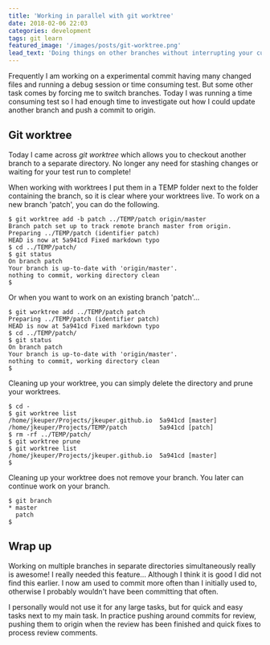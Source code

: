 ```yaml
---
title: 'Working in parallel with git worktree'
date: 2018-02-06 22:03
categories: development
tags: git learn
featured_image: '/images/posts/git-worktree.png'
lead_text: 'Doing things on other branches without interrupting your current work, i.e. switching branches.'
---
```


Frequently I am working on a experimental commit having many changed files
and running a debug session or time consuming test. But some other task
comes by forcing me to switch branches. Today I was running a time consuming
test so I had enough time to investigate out how I could update another
branch and push a commit to origin.

## Git worktree
Today I came across _git worktree_ which allows you to checkout another
branch to a separate directory. No longer any need for stashing changes
or waiting for your test run to complete!

When working with worktrees I put them in a TEMP folder next to the folder
containing the branch, so it is clear where your worktrees live. To work 
on a new branch 'patch', you can do the following.

```console
$ git worktree add -b patch ../TEMP/patch origin/master
Branch patch set up to track remote branch master from origin.
Preparing ../TEMP/patch (identifier patch)
HEAD is now at 5a941cd Fixed markdown typo
$ cd ../TEMP/patch/
$ git status
On branch patch
Your branch is up-to-date with 'origin/master'.
nothing to commit, working directory clean
$ 
```

Or when you want to work on an existing branch 'patch'...


```console
$ git worktree add ../TEMP/patch patch
Preparing ../TEMP/patch (identifier patch)
HEAD is now at 5a941cd Fixed markdown typo
$ cd ../TEMP/patch/
$ git status
On branch patch
Your branch is up-to-date with 'origin/master'.
nothing to commit, working directory clean
$ 
```

Cleaning up your worktree, you can simply delete the directory
and prune your worktrees.

```console
$ cd -
$ git worktree list
/home/jkeuper/Projects/jkeuper.github.io  5a941cd [master]
/home/jkeuper/Projects/TEMP/patch         5a941cd [patch]
$ rm -rf ../TEMP/patch/
$ git worktree prune
$ git worktree list
/home/jkeuper/Projects/jkeuper.github.io  5a941cd [master]
$ 
```

Cleaning up your worktree does not remove your branch. You later
can continue work on your branch.

```console
$ git branch
* master
  patch
$ 
```

## Wrap up
Working on multiple branches in separate directories simultaneously
really is awesome! I really needed this feature... Although I think
it is good I did not find this earlier. I now am used to commit more
often than I initially used to, otherwise I probably wouldn't have 
been committing that often.

I personally would not use it for any large tasks,
but for quick and easy tasks next to my main task. In practice pushing
around commits for review, pushing them to origin when the review has
been finished and quick fixes to process review comments.











